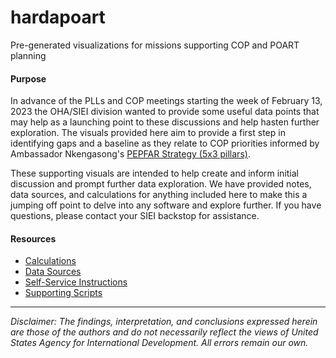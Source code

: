 # hardapoart
Pre-generated visualizations for missions supporting COP and POART planning 


#### Purpose
In advance of the PLLs and COP meetings starting the week of February 13, 2023 the OHA/SIEI division wanted to provide some useful data points that may help as a launching point to these discussions and help hasten further exploration. The visuals provided here aim to provide a first step in identifying gaps and a baseline as they relate to COP priorities informed by Ambassador Nkengasong's [PEPFAR Strategy (5x3 pillars)](https://www.state.gov/reimagining-pepfar-at-20-to-end-the-hiv-aids-pandemic-by-2030/).

These supporting visuals are intended to help create and inform initial discussion and prompt further data exploration. We have provided notes, data sources, and calculations for anything included here to make this a jumping off point to delve into any software and explore further. If you have questions, please contact your SIEI backstop for assistance. 

#### Resources

 - [Calculations](Documents/Calculations.md)
 - [Data Sources](Documents/Data_Sources.md)
 - [Self-Service Instructions](Documents/Instructions.md)
 - [Supporting Scripts](Scripts/)


---

*Disclaimer: The findings, interpretation, and conclusions expressed herein are those of the authors and do not necessarily reflect the views of United States Agency for International Development. All errors remain our own.*